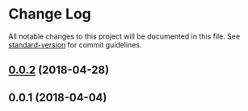 # Change Log

All notable changes to this project will be documented in this file. See [standard-version](https://github.com/conventional-changelog/standard-version) for commit guidelines.

<a name="0.0.2"></a>
## [0.0.2](https://github.com/lumen-cms/lumen-cms/compare/0.1.0...0.0.2) (2018-04-28)



<a name="0.0.1"></a>
## 0.0.1 (2018-04-04)
